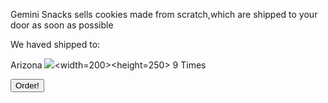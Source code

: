 Gemini Snacks sells cookies made from scratch,which are shipped to your door as soon as possible


We haved shipped to:


Arizona
![](http://arizonaflag.facts.co/arizonastateflagof/ArizonaFlagImage.png)<width=200><height=250>
9 Times


<button type="button" onclick="alert('What a acheivment!')">Order!</button>

